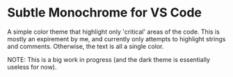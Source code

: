 Subtle Monochrome for VS Code
=============================

A simple color theme that highlight only 'critical' areas of the code. This is
mostly an expirement by me, and currently only attempts to highlight strings
and comments.  Otherwise, the text is all a single color.

NOTE: This is a big work in progress (and the dark theme is essentially useless
for now).

